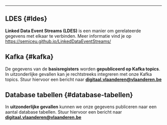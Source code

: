 ____
## LDES {#ldes}
**Linked Data Event Streams (LDES)** is een manier om gerelateerde gegevens met elkaar te verbinden. Meer informatie vind je op https://semiceu.github.io/LinkedDataEventStreams/

## Kafka {#kafka}
De gegevens van de **basisregisters** worden **gepubliceerd op Kafka topics**. In uitzonderlijke gevallen kan je rechtstreeks integreren met onze Kafka topics. Stuur hiervoor een bericht naar **digitaal.vlaanderen@vlaanderen.be**

## Database tabellen {#database-tabellen}
In **uitzonderlijke gevallen** kunnen we onze gegevens publiceren naar een aantal database tabellen. Stuur hiervoor een bericht naar **digitaal.vlaanderen@vlaanderen.be**
